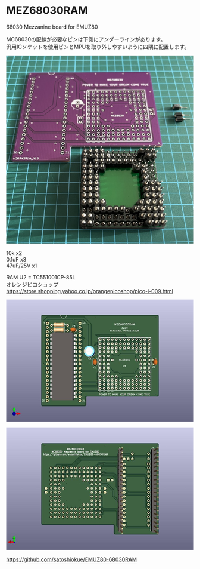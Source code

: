 # MEZ68030RAM
68030 Mezzanine board for EMUZ80

MC68030の配線が必要なピンは下側にアンダーラインがあります。  
汎用ICソケットを使用ピンとMPUを取り外しやすいように四隅に配置します。  

![MEZ68030 PCB TOP](https://github.com/satoshiokue/MEZ68030/blob/main/MEZ68030_socket.jpg)
 
10k x2  
0.1uF x3  
47uF/25V x1 

RAM U2 = TC551001CP-85L  
オレンジピコショップ  
https://store.shopping.yahoo.co.jp/orangepicoshop/pico-i-009.html  

![MEZ68030RAM PCB TOP](https://github.com/satoshiokue/MEZ68030RAM/blob/main/MEZ68030RAM_top.jpg)  

![MEZ68030RAM PCB BOTTOM](https://github.com/satoshiokue/MEZ68030RAM/blob/main/MEZ68030RAM_bottom.jpg)  

https://github.com/satoshiokue/EMUZ80-68030RAM
